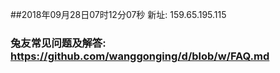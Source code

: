 ##2018年09月28日07时12分07秒 新址: 159.65.195.115
### 兔友常见问题及解答: https://github.com/wanggonging/d/blob/w/FAQ.md
